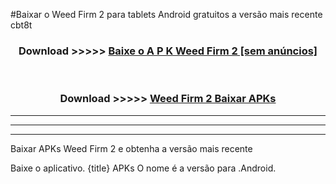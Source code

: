 #Baixar o Weed Firm 2   para tablets Android gratuitos a versão mais recente cbt8t


<div align="center">
<h3>Download >>>>> <a href="https://pt-web.web.app/?pt= Weed Firm 2 ">Baixe o A P K Weed Firm 2  [sem anúncios]</a></h3><br>

<h3>Download >>>>> <a href="https://pt-web.web.app/?pt= Weed Firm 2 ">Weed Firm 2  Baixar APKs</a></h3>
</div>

----------------------------------------------------------

----------------------------------------------------------

----------------------------------------------------------

Baixar APKs Weed Firm 2  e obtenha a versão mais recente

Baixe o aplicativo. {title} APKs O nome é a versão para .Android.


